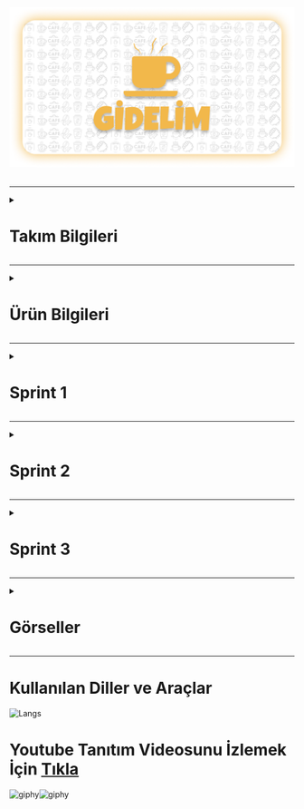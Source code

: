 <head></head>
<body>


  ![gidelim](bootcamp91/readme-images/gidelim.png)
<br> <br>
<hr>





<details> 
 <summary> <h1> Takım Bilgileri </h1></summary>
 <h2>Takım: Flutter 91</h2>
  <hr>
  <table>
    <tr>
      <th>Name</th>
      <th>Title</th>
      <th>GitHub</th>
    </tr>
    <tr>
      <td>Sema Erakbıyık</td>
      <td>Scrum Master</td>
      <td>
        <a href="https://github.com/serakbiyik" target="_blank"><img src="bootcamp91/readme-images/ic_github.png" width="20" height="20"/></a>
      </td>
    </tr>
    <tr>
      <td>Özgür Boruzancı</td>
      <td>Product Owner</td>
      <td>
        <a href="https://github.com/OzgurBoruzanci"><img src="bootcamp91/readme-images/ic_github.png" width="20" height="20"/></a>
      </td>
    </tr>
    <tr>
      <td>Özcan Bayram</td>
      <td>Developer</td>
      <td>
        <a href="https://github.com/ozcanbayram" target="_blank"><img src="bootcamp91/readme-images/ic_github.png" width="20" height="20"/></a>
      </td>
    </tr>
    <tr>
      <td>Sabutay Batuhan Sandalcı</td>
      <td>Developer</td>
      <td>
        <a href="https://github.com/SabutayBSandalci"><img src="bootcamp91/readme-images/ic_github.png" width="20" height="20"/></a>
      </td>
    </tr>
    <tr>
      <td>Yasemin Yılmaz</td>
      <td>Developer</td>
      <td>
        <a href=""><img src="bootcamp91/readme-images/ic_github.png" width="20" height="20"/></a>
      </td>
  </tr>
  </table>

![Group 58](https://github.com/user-attachments/assets/0101fd92-f149-436a-b878-1cd954a26195)


</details>

  <hr>

  <details>
  <summary> <h1> Ürün Bilgileri </h1></summary>
    
  ## Ürün İsmi: GİDELİM
  ### Ürün Açıklaması
  Bir kafe sahibiyseniz fakat işler çok da iyi gitmiyorsa endişelenmeyin, "Gidelim" uygulamasında kolayca kafenizi, menülerinizi ve birbirinden lezzetli ürünlerinizi çok daha geniş kitleler ile 
  paylaşabilirsiniz. <br> Sizin için bir kafe oluştururken hesabınızı doğrulamanız ve ürünlerinizi özenle eklemeniz için çok rahat bir arayüz tasarladık. <br><br>
  Eğer sadece güzel bir mekanda arkadaşlarınızla vakit geçirmek istiyorsanız "Gidelim" uygulaması sayesinde gitmeyi planladığınız kafelerin menülerine ve fiyatlarına önceden erişim sağlayarak size en uygun 
  kafeyi seçebilirsiniz. Aynı zamanda bulunduğunuz konumun yakınındaki kafeleri harita üzerinde görerek yeni kafeler keşfedebilirsiniz. <br> <br>
  Arkadaşlarınızla bir kafeye gitmeden önce menü ve fiyatları görmek ya da en sevdiğiniz kafenin, bulunduğunuz konuma en yakın şubesini hızlıca görebilmeniz "Gidelim" ile mümkün! <br><br>
  Kafelere yorum yapıp puan verebilir ya da en yüksek puanlı kafelere gönül rahatlığıyla gidebilirsiniz. En sevdiğiniz kafeleri favorilerinize ekleyerek uygulama üzerinden rahatça erişebilirsiniz. <br><br>
  Gidelim ile müşteriler rahat, kafe sahipleri mutlu! Öyleyse hadi, Gidelim!..

  <hr>

  ### Ürün Özellikleri
- Kafe sahiplerinin daha fazla kitleye ulaşmasını sağlamak.
- Kullanıcıların kafelerin menü ve fiyatlarına tek bir uygulama üzerinden ulaşabilmesini sağlamak.
- Bir çok uygulama ve karekod ile yapılan işlemleri tek bir uygulamadan yapmak.
- Zengin menü seçeneğine rahatça ulaşabilmek.
- Kafelere geri bildirim vererek puanlandırmak.
- Kullanıcının bulunduğu konuma en yakın kafe önerisi sunması
- Sevdiğiniz kafenin size en yakın şubesini harita üzerinde görebilmek.
- Konumunuza en yakın kafeleri keşfetmek.

<hr>

  ### Ürün Hedef Kitlesi
- Kafe işletmesinin daha fazla iş müşteri çekmesini isteyen kafe sahipleri.
- Büyük kafe firmalarının yanında kendi kafesini de öne çıkarmak isteyen kafe işletmeleri.
- Ürünlerini kullanıcılara göstermek isteyen kafeler.
- Gidecekleri mekanın menü ve fiyatları ile ilgili ön bilgi sahibi olmak isteyenler.
- Sevdikleriyle kafede vakit geçirmeyi sevenler.
- Yeni lezzetler ve mekanlar keşfetmek isteyenler.
- Gidecekleri mekan konusunda kararsız olanlar.
  
</details>
<hr>
<details>
<summary><h1>Sprint 1</h1></summary>
  
 # Sprint 1 için hedeflenen puan: 100 
 `(100 puan ile tamamlandı)` Toplamda proje boyunca tamamlanması gereken 350 puanlık backlog bulunmaktadır. İlk sprint 100, ikinci sprint 150 ve son sprintte 100 puanı hedeflemekteyiz.

## Daily Scrum
Daily Scrum toplantılarınını whatsapp üzerinden sesli konuşmalarla, anketlerle ve discord üzerinden toplantılar yaparak gerçekleştirdik.Daily Scrum toplantısı örneği jpeg veya word olarak Readme'de tarafımızdan paylaşılmaktadır


# Sprint Review
  - Başlangıç ekranı tamamlandı.
  - Hoşgeldin ekranı tamamlandı.
  - Giriş ve kaydolma ekranları tamamlandı.
  - Ana ekran tamamlandı.
  - Figma'da uygulama taslağı tamamlandı.
  - İsime karar verildi.

# Sprint Retrospective
Daha daha sık toplantılar yapılmasına karar verildi. Görev dağılımının esnek olmasına karar verildi. Harita özelliğini ekleyip çıkarma konusu ikinci sprinte bırakıldı.
<details>
<summary><h2>Project Images</h2></summary>

  
![Component 1](https://github.com/user-attachments/assets/12617bc3-278f-4f0e-a51a-71b242225e08)

</details>
</body>
</html>

  <html>
  <head></head>
  <body>
    <details>
    <summary><h2>Sprint board screenshots</h2></summary>


![daily scrum](https://github.com/OzgurBoruzanci/OUA_Bootcamp_Flutter_91/assets/154309718/5fd6fb4a-b01a-4f43-b349-2ebdd62c13dd)
</details>
</body>
</html>

</details>

<hr>

<details>
<summary><h1>Sprint 2</h1></summary>
  
 # Sprint 2 için hedeflenen puan: 150
 `(150 puan ile tamamlandı)` Toplamda proje boyunca tamamlanması gereken 350 puanlık backlog bulunmaktadır. İlk sprint 100, ikinci sprint 150 ve son sprintte 100 puanı hedeflemekteyiz. İkinci sprintte 50 puan tasarım, 50 puan kodlama ve 50 puan backlog yönetimi olarak bölüştürülmüştür.

 ## Daily Scrum
Daily Scrum toplantılarınını whatsapp üzerinden sesli konuşmalarla, anketlerle ve çoğunlukla discord üzerinden toplantılar yaparak gerçekleştirdik.Daily Scrum toplantısı örneği jpeg veya word olarak Readme'de tarafımızdan paylaşılmaktadır

# Sprint Review
  - Uygulamamız için modern ve kullanıcı dostu bir UI teması ve karşılama ekranları tasarlandı.
  - Firebase ile entegrasyon sağlanarak Kayıt Ol ve Giriş Yap ekranları oluşturuldu.
  - Anasayfa, Kafeler ve Favoriler ekranlarını içeriyor ve alt menü ile bu ekranlar arasında geçiş sağlanıyor.
  - Firestore Database'den kafelerin isim ve logoları çekilerek listelendi.
  - Kafe detay sayfasında, kullanıcı tıkladığı kafenin detaylarını, en yakın konumlarını ve menü kategorilerini görebiliyor.
  - Seçilen kafeyi favorilere ekleme butonu eklendi.
  - Ürünler sayfasında, seçilen kategoriye ait ürünler listelendi.
  - Favoriler sayfasında favorilere eklenen kafelerin listesi gösterildi.
  - Menüye Çıkış Yap butonu eklenerek uygulamanın temel özelliklerini içeren hedefler tamamlandı.

# Sprint Retrospective
 Bu sprintte ekip arkadaşlarımızla daha sık toplantılar yapmaya özen gösterek yaptığımız işlerde de fikir ayrılığını önelemek açısından birbirimizden geri bildirim alarak ve geri bildirim vererek kararlar netleştirildi.Hedeflerin çoğuna ulaştık ancak veri tabanına ürünlerin ve kategorilerin girilmesi %100 tamamlanmadı, diğer sprinte bırakıldı.

<html>
  <head></head>
  <body>
    <details>
    <summary><h2>Project Images</h2></summary>

![Project image2](https://github.com/user-attachments/assets/838839ae-9272-40d5-9495-d42f731ae851)

</details>
</body>
</html>

  <html>
  <head></head>
  <body>
    <details>
    <summary><h2>Sprint board screenshots</h2></summary>

![Sprint board ss](https://github.com/user-attachments/assets/62f0a5ba-3838-48f5-bfa6-b9aa317579d0)

</details>
</details>

<hr>


<!--
********************************************************************************************************************
********************************************************************************************************************
********************************************************************************************************************
**************************************************** SPRINT 3 ******************************************************
********************************************************************************************************************
********************************************************************************************************************
********************************************************************************************************************
-->

<details>
<summary><h1> Sprint 3 </h1></summary>
   
 # Sprint 3 için hedeflenen puan: 100 
 `(100 puan ile tamamlandı)` Toplamda proje boyunca tamamlanması gereken 350 puanlık backlog bulunmaktadır. İlk sprint 100, ikinci sprint 150 ve son sprintte 100 puanı hedeflemekteyiz.

## Daily Scrum
  - Daily Scrum toplantılarınını Discord üzerinden toplantılarla gerçekleştirdik.
  - Daily Scrum toplantısı örneği jpeg veya word olarak Readme'de tarafımızdan paylaşılmaktadır


# Sprint Review

- Profil Sayfası
- Şifre güncelleme sayfası.
- Kullanıcnın avatar (Profil resmi) Belirlemesi işlemi.
- Yakındaki tüm kafeleri görme
- Uygulama tanıtım sayfası
- SSS (Uygulama hakkındaki soruların yanıtlandığı sayfa)
- Emeği geçenler sayfası (Contributors)
- Kafe sayfaları için menü
- Şifre unutma seçeneği (Henüz araştırılmadı)
- Yeni ürün, kafe için bildirim (Cloud messaging)
- Kullanıcının kafesini eklemesi için başvuru sayfası
- Kullanıcının kafesini eklemesi için gerekli veri tabanı yapısı.
- Kullanıcının kafesine ürün ve kategori eklemesi.
- Kullanıcının kafesinin veri tabanında onaylanması.
- Ürün silme işlemi. Kafe silme işlemi
- Kafe ile özelliklerin hepsi için Kafe Yönetimi sayfasının oluştulması ve gerekli verilerin çekilmesi.
- Yeni UI teması.
- Yeni kafe detayları sayfası.
- Kullanıcının kafe için yorum yapması ve puan vermesi özelliiği.
- Yorumlar ve puanlar için sayfa yapılıp gerekli verilerin çekilmesi, puanların ortalamasının kafe puanı olarak belirlenmesi.
- Yeni ve daha kullanışlı kafe sayfası ve favoriye ekleme işlemi. 
- Özelleştirilmiş menü.
- Kafeler için daha fazla ürün kategorisi.
- Sayfalar arasında daha kaygan geçiş için MainScreen sayfasında birleştrime.
- Kafeler arasında arama işlemi.
- Ugulamanın tanıtım (reklam) videosu.

# Sprint Retrospective
- Veri tabanına gerekli eksik verilerin eklenmesine karar verildi.

<details>
<summary><h2>Project Images</h2></summary>
  
![Group 55](https://github.com/user-attachments/assets/40376520-641d-4424-b028-a56f99bd21d7)

</details>

</body>
</html>

  <html>
  <head></head>
  <body>
    <details>
    <summary><h2>Sprint board screenshots</h2></summary>

![Daily Scrum3](https://github.com/user-attachments/assets/72c2cdb2-f16a-4153-87f9-11e9f5eea4f7)

</details>
</body>
</html>


</details>

<hr>

<details>
<summary><h1>Görseller</h1></summary>
  
![Group 55](https://github.com/user-attachments/assets/40376520-641d-4424-b028-a56f99bd21d7)

</details>

<hr>


# Kullanılan Diller ve Araçlar
![Langs](https://skillicons.dev/icons?i=flutter,dart,firebase,vscode,git,github,figma,pr,") 

# Youtube Tanıtım Videosunu İzlemek İçin <a href=""> Tıkla </a> 

![giphy](https://media.giphy.com/media/1oKjCzdnatyyMxkdxF/giphy.gif?cid=790b7611rp887lfmmkd9gz1h21ocy9iyh67747qacssh4qe1&ep=v1_gifs_search&rid=giphy.gif&ct=g)![giphy](https://media.giphy.com/media/5xtDarrRvnz4dQjbY64/giphy.gif?cid=ecf05e471tanwhw7fdwyvz8244oxlazek6f85kb0drf42i5q&ep=v1_gifs_search&rid=giphy.gif&ct=g)

</body>
</html>

